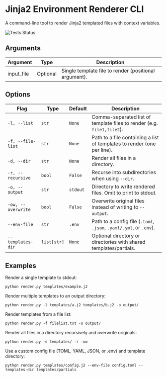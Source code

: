 # Jinja2 Environment Renderer CLI

A command-line tool to render Jinja2 templated files with context variables.

![Tests Status](https://gitea.example.com/myuser/myrepo/actions/workflows/test.yml/badge.svg)

## Arguments
| Argument   | Type     | Description                                                                 |
| ---------- | -------- | --------------------------------------------------------------------------- |
| input_file | Optional | Single template file to render (positional argument).                       |

## Options
| Flag               | Type        | Default  | Description                                                             |
| ------------------ | ----------- | -------- | ----------------------------------------------------------------------- |
| `-l, --list`       | `str`       | `None`   | Comma-separated list of template files to render (e.g. `file1,file2`).  |
| `-f, --file-list`  | `str`       | `None`   | Path to a file containing a list of templates to render (one per line). |
| `-d, --dir`        | `str`       | `None`   | Render all files in a directory.                                        |
| `-r, --recursive`  | `bool`      | `False`  | Recurse into subdirectories when using `--dir`.                         |
| `-o, --output`     | `str`       | `stdout` | Directory to write rendered files. Omit to print to stdout.             |
| `-ow, --overwrite` | `bool`      | `False`  | Overwrite original files instead of writing to `--output`.              |
| `--env-file`       | `str`       | `.env`   | Path to a config file (`.toml`, `.json`, `.yaml/.yml`, or `.env`).      |
| `--templates-dir`  | `list[str]` | `None`   | Optional directory or directories with shared templates/partials.       |


## Examples

Render a single template to stdout:
```
python render.py templates/example.j2
```

Render multiple templates to an output directory:
```
python render.py -l templates/a.j2 templates/b.j2 -o output/
```

Render templates from a file list:
```
python render.py -f filelist.txt -o output/
```

Render all files in a directory recursively and overwrite originals:
```
python render.py -d templates/ -r -ow
```

Use a custom config file (TOML, YAML, JSON, or .env) and template directory:
```
python render.py templates/config.j2 --env-file config.toml --templates-dir templates/partials
```